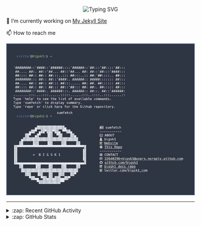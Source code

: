 
<p align="center">
  <img src="https://readme-typing-svg.demolab.com/?lines=Hello+I+am+bigsk1;Welcome+to+my+Github+Profile;Make+sure+to+checkout+my+repos;If+you+find+my+work+interesting;feel+free+to+leave+a+star+⭐;No+seriously;⭐;just+smash+that+star+button+⭐;⭐;⭐⭐⭐⭐⭐;you+waiting+for+me+to+say;something+else?;⭐+⭐+⭐+⭐+⭐;anyway+I+am+taking+off+now;⭐&font=Fira%20Code&center=true&width=380&height=50&duration=4000&pause=1000" alt="Typing SVG">
</p>


🔭 I’m currently working on [My Jekyll Site](https://github.com/bigsk1/bigsk1.github.io)

📫 How to reach me

[![bigsk1_termsite](https://github.com/bigsk1/TermSite/raw/main/demo/sk1.jpg)](https://bigsk1.vercel.app/)

---

<details>
  <summary>:zap: Recent GitHub Activity</summary>
  
  <!--START_SECTION:activity-->
1. 🎉 Merged PR [#139](https://github.com/bigsk1/TKS-GPT/pull/139) in [bigsk1/TKS-GPT](https://github.com/bigsk1/TKS-GPT)
2. 🎉 Merged PR [#138](https://github.com/bigsk1/TKS-GPT/pull/138) in [bigsk1/TKS-GPT](https://github.com/bigsk1/TKS-GPT)
3. 🎉 Merged PR [#137](https://github.com/bigsk1/TKS-GPT/pull/137) in [bigsk1/TKS-GPT](https://github.com/bigsk1/TKS-GPT)
4. 🎉 Merged PR [#136](https://github.com/bigsk1/TKS-GPT/pull/136) in [bigsk1/TKS-GPT](https://github.com/bigsk1/TKS-GPT)
5. 🎉 Merged PR [#135](https://github.com/bigsk1/TKS-GPT/pull/135) in [bigsk1/TKS-GPT](https://github.com/bigsk1/TKS-GPT)
6. 🗣 Commented on [#1497](https://github.com/cotes2020/jekyll-theme-chirpy/issues/1497#issuecomment-1901283978) in [cotes2020/jekyll-theme-chirpy](https://github.com/cotes2020/jekyll-theme-chirpy)
7. 🗣 Commented on [#1497](https://github.com/cotes2020/jekyll-theme-chirpy/issues/1497#issuecomment-1901185875) in [cotes2020/jekyll-theme-chirpy](https://github.com/cotes2020/jekyll-theme-chirpy)
8. 🗣 Commented on [#1497](https://github.com/cotes2020/jekyll-theme-chirpy/issues/1497#issuecomment-1901178957) in [cotes2020/jekyll-theme-chirpy](https://github.com/cotes2020/jekyll-theme-chirpy)
9. 🗣 Commented on [#1497](https://github.com/cotes2020/jekyll-theme-chirpy/issues/1497#issuecomment-1901167459) in [cotes2020/jekyll-theme-chirpy](https://github.com/cotes2020/jekyll-theme-chirpy)
10. ❌ Closed PR [#5](https://github.com/bigsk1/TermSite/pull/5) in [bigsk1/TermSite](https://github.com/bigsk1/TermSite)
  <!--END_SECTION:activity-->
</details>


<details>
  <summary>:zap: GitHub Stats</summary>

  <img align="left" alt="bigsk1's GitHub Stats" src="https://github-readme-stats.vercel.app/api?username=bigsk1&show_icons=true&hide_border=false&title_color=ff652f&icon_color=FFE400&bg_color=09131B&text_color=ffffff&border_color=0c1a25" />


</details>



